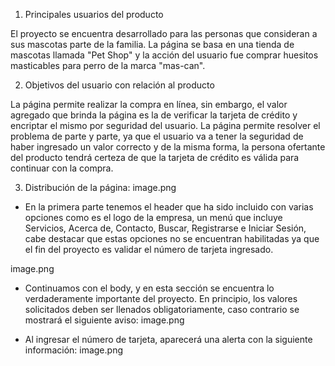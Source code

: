 1. Principales usuarios del producto

El proyecto se encuentra desarrollado para las personas que consideran a sus mascotas parte de la familia. La página se basa en una tienda de mascotas llamada "Pet Shop" y la acción del usuario fue comprar huesitos masticables para perro de la marca "mas-can". 

2. Objetivos del usuario con relación al producto

La página permite realizar la compra en línea, sin embargo, el valor agregado que brinda la página es la de verificar la tarjeta de crédito y encriptar el mismo por seguridad del usuario. 
La página permite resolver el problema de parte y parte, ya que el usuario va a tener la seguridad de haber ingresado un valor correcto y de la misma forma, la persona ofertante del producto tendrá certeza de que la tarjeta de crédito es válida para continuar con la compra. 

3. Distribución de la página:
image.png

- En la primera parte tenemos el header que ha sido incluido con varias opciones como es el logo de la empresa, un menú que incluye Servicios, Acerca de, Contacto, Buscar, Registrarse e Iniciar Sesión, cabe destacar que estas opciones no se encuentran habilitadas ya que el fin del proyecto es validar el número de tarjeta ingresado. 

image.png
- Continuamos con el body, y en esta sección se encuentra lo verdaderamente importante del proyecto. En principio, los valores solicitados deben ser llenados obligatoriamente, caso contrario se mostrará el siguiente aviso: 
image.png

- Al ingresar el número de tarjeta, aparecerá una alerta con la siguiente información: 
image.png

